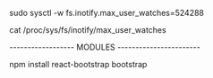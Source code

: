 sudo sysctl -w fs.inotify.max_user_watches=524288

cat /proc/sys/fs/inotify/max_user_watches


------------------ MODULES -----------------------

npm install react-bootstrap bootstrap

